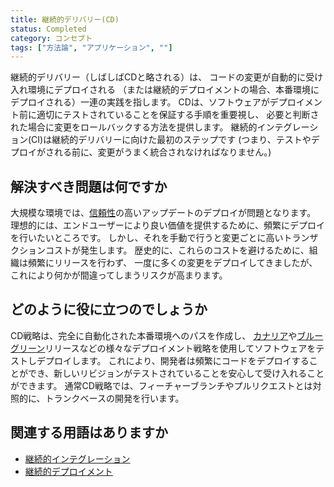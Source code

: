 ```yaml
---
title: 継続的デリバリー(CD)
status: Completed
category: コンセプト
tags: ["方法論", "アプリケーション", ""]
---
```


継続的デリバリー（しばしばCDと略される）は、
コードの変更が自動的に受け入れ環境にデプロイされる
（または継続的デプロイメントの場合、本番環境にデプロイされる）一連の実践を指します。
CDは、ソフトウェアがデプロイメント前に適切にテストされていることを保証する手順を重要視し、
必要と判断された場合に変更をロールバックする方法を提供します。
継続的インテグレーション(CI)は継続的デリバリーに向けた最初のステップです
(つまり、テストやデプロイがされる前に、変更がうまく統合されなければなりません。)

## 解決すべき問題は何ですか

大規模な環境では、[信頼性](/ja/reliability/)の高いアップデートのデプロイが問題となります。
理想的には、エンドユーザーにより良い価値を提供するために、頻繁にデプロイを行いたいところです。
しかし、それを手動で行うと変更ごとに高いトランザクションコストが発生します。
歴史的に、これらのコストを避けるために、組織は頻繁にリリースを行わず、
一度に多くの変更をデプロイしてきましたが、これにより何かが間違ってしまうリスクが高まります。

## どのように役に立つのでしょうか

CD戦略は、完全に自動化された本番環境へのパスを作成し、
[カナリア](/ja/canary-deployment/)や[ブルーグリーン](/ja/blue-green-deployment/)リリースなどの様々なデプロイメント戦略を使用してソフトウェアをテストしデプロイします。
これにより、開発者は頻繁にコードをデプロイすることができ、新しいリビジョンがテストされていることを安心して受け入れることができます。
通常CD戦略では、フィーチャーブランチやプルリクエストとは対照的に、トランクベースの開発を行います。

## 関連する用語はありますか

* [継続的インテグレーション](/ja/continuous-integration/)
* [継続的デプロイメント](/ja/continuous-deployment/)
